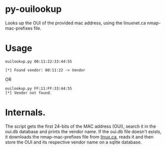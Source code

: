 # py-ouilookup
Looks up the OUI of the provided mac address, using the linuxnet.ca nmap-mac-prefixes file.

# Usage

```
ouilookup.py 00:11:22:33:44:55

[*] Found vendor: 00:11:22 -> Vendor
```
OR
```
ouilookup.py FF:11:FF:33:44:55
[*] Vendor not found.
```

# Internals.

The script gets the first 24-bits of the MAC address (OUI), search it in the oui.db database and prints
the vendor name. If the oui.db file doesn't exists, it downloads the nmap-mac-prefixes file from [linux.ca](https://linuxnet.ca/ieee/oui),
reads it and then store the OUI and its respective vendor name on a sqlite database.
